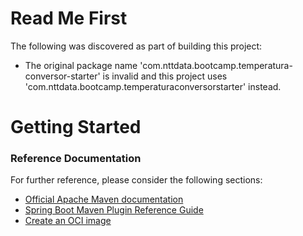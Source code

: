 # Read Me First
The following was discovered as part of building this project:

* The original package name 'com.nttdata.bootcamp.temperatura-conversor-starter' is invalid and this project uses 'com.nttdata.bootcamp.temperaturaconversorstarter' instead.

# Getting Started

### Reference Documentation
For further reference, please consider the following sections:

* [Official Apache Maven documentation](https://maven.apache.org/guides/index.html)
* [Spring Boot Maven Plugin Reference Guide](https://docs.spring.io/spring-boot/docs/2.7.8/maven-plugin/reference/html/)
* [Create an OCI image](https://docs.spring.io/spring-boot/docs/2.7.8/maven-plugin/reference/html/#build-image)

